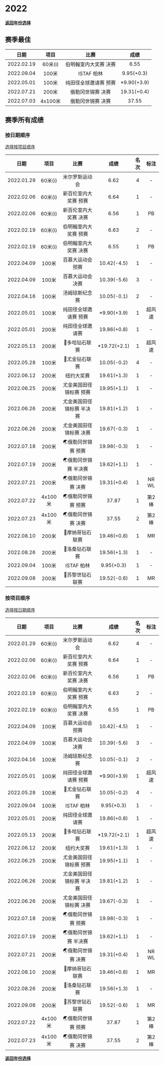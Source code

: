 # 2022

**[返回年份选择](../Results.md)**

## 赛季最佳

|    日期    |  项目   |         比赛          |    成绩     |
| :--------: | :-----: | :-------------------: | :---------: |
| 2022.02.19 | 60米(i) | 伯明翰室内大奖赛 决赛 |    6.55     |
| 2022.09.04 |  100米  |      ISTAF 柏林       | 9.95(+0.3)  |
| 2022.05.01 |  100米  | 纯田径全球邀请赛 预赛 | *9.90(+3.9) |
| 2022.07.21 |  200米  |   俄勒冈世锦赛 决赛   | 19.31(+0.4) |
| 2022.07.03 | 4x100米 |   俄勒冈世锦赛 决赛   |    37.55    |

## 赛季所有成绩

### 按日期顺序<a id='1'></a>

[选择按项目顺序](#2)

|    日期    |  项目   |           比赛            |     成绩     | 名次 |  标注  |
| :--------: | :-----: | :-----------------------: | :----------: | :--: | :----: |
| 2022.01.29 | 60米(i) |      米尔罗斯运动会       |     6.62     |  4   |   -    |
| 2022.02.06 | 60米(i) |   新百伦室内大奖赛 预赛   |     6.64     |  1   |   -    |
| 2022.02.06 | 60米(i) |   新百伦室内大奖赛 决赛   |     6.56     |  1   |   PB   |
| 2022.02.19 | 60米(i) |   伯明翰室内大奖赛 预赛   |     6.63     |  2   |   -    |
| 2022.02.19 | 60米(i) |   伯明翰室内大奖赛 决赛   |     6.55     |  1   |   PB   |
| 2022.04.09 |  100米  |     百慕大运动会 预赛     | 10.42(-4.5)  |  1   |   -    |
| 2022.04.09 |  100米  |     百慕大运动会 决赛     | 10.39(-5.6)  |  3   |   -    |
| 2022.04.16 |  100米  |      汤姆琼斯纪念赛       | 10.05(-0.1)  |  2   |   -    |
| 2022.05.01 |  100米  |   纯田径全球邀请赛 预赛   | *9.90(+3.9)  |  1   | 超风速 |
| 2022.05.01 |  200米  |     纯田径全球邀请赛      | 19.86(+0.8)  |  1   |   -    |
| 2022.05.13 |  200米  |       💎多哈钻石联赛       | *19.72(+2.1) |  1   | 超风速 |
| 2022.05.28 |  100米  |       💎尤金钻石联赛       | 10.05(-0.2)  |  4   |   -    |
| 2022.06.12 |  200米  |        纽约大奖赛         | 19.61(+1.3)  |  1   |   -    |
| 2022.06.25 |  200米  |  尤金美国田径锦标赛 预赛  | 19.95(+1.1)  |  1   |   -    |
| 2022.06.26 |  200米  | 尤金美国田径锦标赛 半决赛 | 19.81(+1.2)  |  1   |   -    |
| 2022.06.26 |  200米  |  尤金美国田径锦标赛 决赛  | 19.67(-0.3)  |  1   |   -    |
| 2022.07.18 |  200米  |    🌏俄勒冈世锦赛 预赛     | 19.98(-0.3)  |  1   |   -    |
| 2022.07.19 |  200米  |   🌏俄勒冈世锦赛 半决赛    | 19.62(+1.1)  |  1   |   -    |
| 2022.07.21 |  200米  |    🌏俄勒冈世锦赛 决赛     | 19.31(+0.4)  |  1   | NR WL  |
| 2022.07.22 | 4x100米 |    🌏俄勒冈世锦赛 预赛     |    37.87     |  1   | 第2棒  |
| 2022.07.23 | 4x100米 |    🌏俄勒冈世锦赛 决赛     |    37.55     |  2   | 第2棒  |
| 2022.08.10 |  200米  |      💎摩纳哥钻石联赛      | 19.46(+0.8)  |  1   |   MR   |
| 2022.08.26 |  200米  |       💎​​洛桑钻石联赛       | 19.56(+1.3)  |  1   |   -    |
| 2022.09.04 |  100米  |        ISTAF 柏林         |  9.95(+0.3)  |  1   |   -    |
| 2022.09.08 |  200米  |      💎苏黎世钻石联赛      | 19.52(-0.6)  |  1   |   MR   |

### 按项目顺序<a id='2'></a>

[选择按日期顺序](#1)

|    日期    |  项目   |           比赛            |     成绩     | 名次 |  标注  |
| :--------: | :-----: | :-----------------------: | :----------: | :--: | :----: |
| 2022.01.29 | 60米(i) |      米尔罗斯运动会       |     6.62     |  4   |   -    |
| 2022.02.06 | 60米(i) |   新百伦室内大奖赛 预赛   |     6.64     |  1   |   -    |
| 2022.02.06 | 60米(i) |   新百伦室内大奖赛 决赛   |     6.56     |  1   |   PB   |
| 2022.02.19 | 60米(i) |   伯明翰室内大奖赛 预赛   |     6.63     |  2   |   -    |
| 2022.02.19 | 60米(i) |   伯明翰室内大奖赛 决赛   |     6.55     |  1   |   PB   |
| 2022.04.09 |  100米  |     百慕大运动会 预赛     | 10.42(-4.5)  |  1   |   -    |
| 2022.04.09 |  100米  |     百慕大运动会 决赛     | 10.39(-5.6)  |  3   |   -    |
| 2022.04.16 |  100米  |      汤姆琼斯纪念赛       | 10.05(-0.1)  |  2   |   -    |
| 2022.05.01 |  100米  |   纯田径全球邀请赛 预赛   | *9.90(+3.9)  |  1   | 超风速 |
| 2022.05.28 |  100米  |       💎尤金钻石联赛       | 10.05(-0.2)  |  4   |   -    |
| 2022.09.04 |  100米  |        ISTAF 柏林         |  9.95(+0.3)  |  1   |   -    |
| 2022.05.01 |  200米  |     纯田径全球邀请赛      | 19.86(+0.8)  |  1   |   -    |
| 2022.05.13 |  200米  |       💎多哈钻石联赛       | *19.72(+2.1) |  1   | 超风速 |
| 2022.06.12 |  200米  |        纽约大奖赛         | 19.61(+1.3)  |  1   |   -    |
| 2022.06.25 |  200米  |  尤金美国田径锦标赛 预赛  | 19.95(+1.1)  |  1   |   -    |
| 2022.06.26 |  200米  | 尤金美国田径锦标赛 半决赛 | 19.81(+1.2)  |  1   |   -    |
| 2022.06.26 |  200米  |  尤金美国田径锦标赛 决赛  | 19.67(-0.3)  |  1   |   -    |
| 2022.07.18 |  200米  |    🌏俄勒冈世锦赛 预赛     | 19.98(-0.3)  |  1   |   -    |
| 2022.07.19 |  200米  |   🌏俄勒冈世锦赛 半决赛    | 19.62(+1.1)  |  1   |   -    |
| 2022.07.21 |  200米  |    🌏俄勒冈世锦赛 决赛     | 19.31(+0.4)  |  1   | NR WL  |
| 2022.08.10 |  200米  |      💎摩纳哥钻石联赛      | 19.46(+0.8)  |  1   |   MR   |
| 2022.08.26 |  200米  |       💎​​洛桑钻石联赛       | 19.56(+1.3)  |  1   |   -    |
| 2022.09.08 |  200米  |      💎苏黎世钻石联赛      | 19.52(-0.6)  |  1   |   MR   |
| 2022.07.22 | 4x100米 |    🌏俄勒冈世锦赛 预赛     |    37.87     |  1   | 第2棒  |
| 2022.07.23 | 4x100米 |    🌏俄勒冈世锦赛 决赛     |    37.55     |  2   | 第2棒  |

**[返回年份选择](../Results.md)**